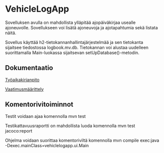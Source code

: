 # VehicleLogApp
Sovelluksen avulla on mahdollista ylläpitää ajopäiväkirjaa usealle ajoneuvolle. Sovellukseen voi lisätä ajoneuvoja ja ajotapahtumia sekä listata näitä.

Sovellus käyttää h2-tietokannanhallintajärjestelmää ja sen tietokanta sijaitsee tiedostossa logbook.mv.db. Tietokannan voi alustaa uudelleen suorittamalla Main-luokassa sijaitsevan setUpDatabase()-metodin.


## Dokumentaatio
[Työaikakirjanpito](https://github.com/skoskipaa/ot-harjoitustyo/blob/master/dokumentointi/tyoaikakirjanpito.md)

[Vaatimusmäärittely](https://github.com/skoskipaa/ot-harjoitustyo/blob/master/dokumentointi/vaatimusmaarittely.md)

## Komentorivitoiminnot

Testit voidaan ajaa komennolla
mvn test

Testikattavuusraportti on mahdollista luoda komennolla
mvn test jacoco:report

Ohjelma voidaan suorittaa komentoriviltä komennolla
mvn compile exec:java -Dexec.mainClass=vehiclelogapp.ui.Main


